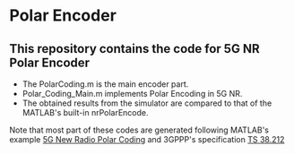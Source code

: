 # Polar Encoder

## This repository contains the code for 5G NR Polar Encoder


* The PolarCoding.m is the main encoder part.
* Polar_Coding_Main.m implements Polar Encoding in 5G NR. 
* The obtained results from the simulator are compared to that of the MATLAB's built-in nrPolarEncode.


Note that most part of these codes are generated following MATLAB's example [5G New Radio Polar Coding](https://www.mathworks.com/help/5g/gs/polar-coding.html) and 3GPPP's specification [TS 38.212](https://portal.3gpp.org/desktopmodules/Specifications/SpecificationDetails.aspx?specificationId=3214)


